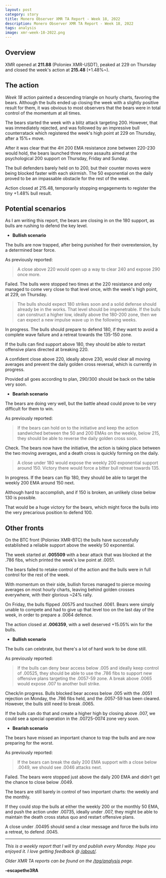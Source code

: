 ```yaml
---
layout: post
category: story
title: Monero Observer XMR TA Report - Week 18, 2022
description: Monero Observer XMR TA Report - Week 18, 2022
tags: analysis
image: xmr-week-18-2022.png
---
```


## Overview

XMR opened at **211.88** (Poloniex XMR-USDT), peaked at 229 on Thursday and closed the week's action at **215.48** (+1.48%~).

## The action

*Week 18* action painted a descending triangle on hourly charts, favoring the bears. Although the bulls ended up closing the week with a slightly positive result for them, it was obvious to most observers that the bears were in total control of the momentum at all times.

The bears started the week with a blitz attack targeting 200. However, that was immediately rejected, and was followed by an impressive bull counterratack which registered the week's high point at 229 on Thursday, after a 15%+ move.

After it was clear that the 4H 200 EMA resistance zone between 220-230 would hold, the bears launched three more assaults aimed at the psychological 200 support on Thursday, Friday and Sunday.

The bull defenders barely held on to 200, but their counter moves were being blocked faster with each skirmish. The 50 exponential on the daily proved to be an impassable obstacle for the rest of the week.

Action closed at 215.48, temporarily stopping engagements to register the tiny +1.48% bull result. 

## Potential scenarios

As I am writing this report, the bears are closing in on the 180 support, as bulls are rushing to defend the key level.

- **Bullish scenario**

The bulls are now trapped, after being punished for their overextension, by a determined bear force.

As previously reported:

> A close above 220 would open up a way to clear 240 and expose 290 once more.

Failed. The bulls were stopped two times at the 220 resistance and only managed to come very close to that level once, with the week's high point, at 229, on Thursday. 

> The bulls should expect 180 strikes soon and a solid defense should already be in the works. That level should be impenetrable. If the bulls can construct a higher low, ideally above the 180-200 zone, then we can expect a new impulse wave up in the following weeks. 

In progress. The bulls should prepare to defend 180, if they want to avoid a complete wave failure and a retreat towards the 135-150 zone.

If the bulls can find support above 180, they should be able to restart offensive plans directed at breaking 220. 

A confident close above 220, ideally above 230, would clear all moving averages and prevent the daily golden cross reversal, which is currently in progress. 

Provided all goes according to plan, 290/300 should be back on the table very soon.


- **Bearish scenario**

The bears are doing very well, but the battle ahead could prove to be very difficult for them to win.

As previously reported:

> If the bears can hold on to the initiative and keep the action sandwiched between the 50 and 200 EMAs on the weekly, below 215, they should be able to reverse the daily golden cross soon.

Check. The bears now have the initiative, the action is taking place between the two moving averages, and a death cross is quickly forming on the daily.

> A close under 180 would expose the weekly 200 exponential support around 150. Victory there would force a bitter bull retreat towards 135. 

In progress. If the bears can flip 180, they should be able to target the weekly 200 EMA around 150 next. 

Although hard to accomplish, and if 150 is broken, an unlikely close below 130 is possible. 

That would be a huge victory for the bears, which might force the bulls into the very precarious position to defend 100. 


## Other fronts

On the BTC front (Poloniex XMR-BTC) the bulls have successfully established a reliable support above the weekly 50 exponential. 

The week started at **.005509** with a bear attack that was blocked at the .786 fibs, which printed the week's low point at .0051.

The bears failed to retake control of the action and the bulls were in full control for the rest of the week.

With momentum on their side, bullish forces managed to pierce moving averages on most hourly charts, leaving behind golden crosses everywhere, with their glorious ~24% rally.

On Friday, the bulls flipped .00575 and touched .0061. Bears were simply unable to compete and had to give up that level too on the last day of the week, in order to prepare a .0064 defence.

The action closed at **.006359**, with a well deserved +15.05% win for the bulls.


- **Bullish scenario**

The bulls can celebrate, but there's a lot of hard work to be done still.

As previously reported:

> If the bulls can deny bear access below .005 and ideally keep control of .00525, they should be able to use the .786 fibs to support new offensive plans targeting the .0057-59 zone. A break above .0065 would expose .007 to another bull strike.

Check/in progress. Bulls blocked bear access below .005 with the .0051 rejection on Monday, the .786 fibs held, and the .0057-59 has been cleared. However, the bulls still need to break .0065.

If the bulls can do that and create a higher high by closing above .007, we could see a special operation in the .00725-0074 zone very soon. 

- **Bearish scenario**

The bears have missed an important chance to trap the bulls and are now preparing for the worst.

As previously reported:

> If the bears can break the daily 200 EMA support with a close below .0049, we should see .0046 attacks next. 

Failed. The bears were stopped just above the daily 200 EMA and didn't get the chance to close below .0049.

The bears are still barely in control of two important charts: the weekly and the monthly.

If they could stop the bulls at either the weekly 200 or the monthly 50 EMA, and push the action under .00735, ideally under .007, they might be able to maintain the death cross status quo and restart offensive plans.

A close under .00495 should send a clear message and force the bulls into a retreat, to defend .0045.

---

*This is a weekly report that I will try and publish every Monday. Hope you enjoyed it. I love getting feedback @ [/about/](/about/).*

*Older XMR TA reports can be found on the [/tag/analysis](/tag/analysis) page.*

**-escapethe3RA**
